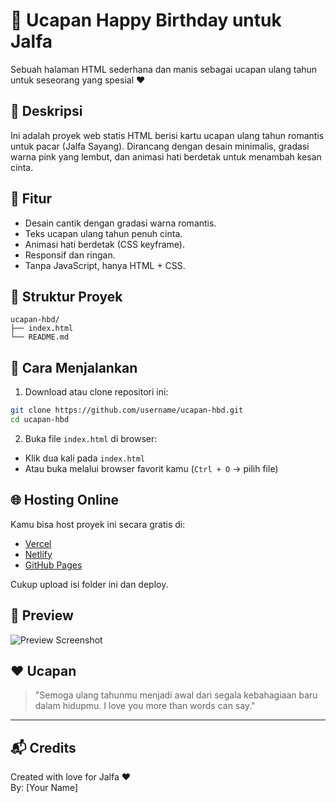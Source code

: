 # 🎉 Ucapan Happy Birthday untuk Jalfa

Sebuah halaman HTML sederhana dan manis sebagai ucapan ulang tahun untuk seseorang yang spesial ❤️

## 🌸 Deskripsi

Ini adalah proyek web statis HTML berisi kartu ucapan ulang tahun romantis untuk pacar (Jalfa Sayang). Dirancang dengan desain minimalis, gradasi warna pink yang lembut, dan animasi hati berdetak untuk menambah kesan cinta.

## 💖 Fitur

- Desain cantik dengan gradasi warna romantis.
- Teks ucapan ulang tahun penuh cinta.
- Animasi hati berdetak (CSS keyframe).
- Responsif dan ringan.
- Tanpa JavaScript, hanya HTML + CSS.

## 📂 Struktur Proyek

```
ucapan-hbd/
├── index.html
└── README.md
```

## 🚀 Cara Menjalankan

1. Download atau clone repositori ini:

```bash
git clone https://github.com/username/ucapan-hbd.git
cd ucapan-hbd
```

2. Buka file `index.html` di browser:

- Klik dua kali pada `index.html`
- Atau buka melalui browser favorit kamu (`Ctrl + O` → pilih file)

## 🌐 Hosting Online

Kamu bisa host proyek ini secara gratis di:

- [Vercel](https://vercel.com)
- [Netlify](https://netlify.com)
- [GitHub Pages](https://pages.github.com)

Cukup upload isi folder ini dan deploy.

## 📸 Preview

![Preview Screenshot](https://dummyimage.com/600x400/ff9a9e/fafafa&text=Happy+Birthday+Jalfa)

## ❤️ Ucapan

> "Semoga ulang tahunmu menjadi awal dari segala kebahagiaan baru dalam hidupmu. I love you more than words can say."

---

## 📬 Credits

Created with love for Jalfa ❤️  
By: [Your Name]
